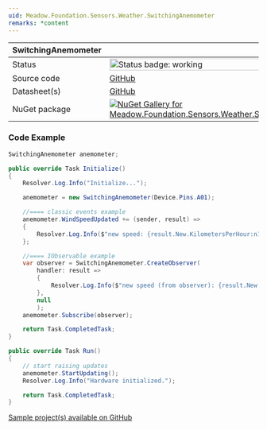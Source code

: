 ```yaml
---
uid: Meadow.Foundation.Sensors.Weather.SwitchingAnemometer
remarks: *content
---
```


| SwitchingAnemometer | |
|--------|--------|
| Status | <img src="https://img.shields.io/badge/Working-brightgreen" style="width: auto; height: -webkit-fill-available;" alt="Status badge: working" /> |
| Source code | [GitHub](https://github.com/WildernessLabs/Meadow.Foundation/tree/main/Source/Meadow.Foundation.Peripherals/Sensors.Weather.SwitchingAnemometer) |
| Datasheet(s) | [GitHub](https://github.com/WildernessLabs/Meadow.Foundation/tree/main/Source/Meadow.Foundation.Peripherals/Sensors.Weather.SwitchingAnemometer/Datasheet) |
| NuGet package | <a href="https://www.nuget.org/packages/Meadow.Foundation.Sensors.Weather.SwitchingAnemometer/" target="_blank"><img src="https://img.shields.io/nuget/v/Meadow.Foundation.Sensors.Weather.SwitchingAnemometer.svg?label=Meadow.Foundation.Sensors.Weather.SwitchingAnemometer" alt="NuGet Gallery for Meadow.Foundation.Sensors.Weather.SwitchingAnemometer" /></a> |

### Code Example

```csharp
SwitchingAnemometer anemometer;

public override Task Initialize()
{
    Resolver.Log.Info("Initialize...");

    anemometer = new SwitchingAnemometer(Device.Pins.A01);

    //==== classic events example
    anemometer.WindSpeedUpdated += (sender, result) =>
    {
        Resolver.Log.Info($"new speed: {result.New.KilometersPerHour:n1}kmh, old: {result.Old?.KilometersPerHour:n1}kmh");
    };

    //==== IObservable example
    var observer = SwitchingAnemometer.CreateObserver(
        handler: result =>
        {
            Resolver.Log.Info($"new speed (from observer): {result.New.KilometersPerHour:n1}kmh, old: {result.Old?.KilometersPerHour:n1}kmh");
        },
        null
        );
    anemometer.Subscribe(observer);

    return Task.CompletedTask;
}

public override Task Run()
{
    // start raising updates
    anemometer.StartUpdating();
    Resolver.Log.Info("Hardware initialized.");

    return Task.CompletedTask;
}

```

[Sample project(s) available on GitHub](https://github.com/WildernessLabs/Meadow.Foundation/tree/main/Source/Meadow.Foundation.Peripherals/Sensors.Weather.SwitchingAnemometer/Samples/SwitchingAnemometer_Sample)

